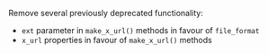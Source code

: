 Remove several previously deprecated functionality:
  - `ext` parameter in `make_x_url()` methods in favour of `file_format`
  - `x_url` properties in favour of `make_x_url()` methods
